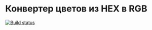 Конвертер цветов из HEX в RGB
===
[![Build status](https://ci.appveyor.com/api/projects/status/l1e4sxjosxp26ixl?svg=true)](https://ci.appveyor.com/project/OlesyaZubkova/react-hex)

